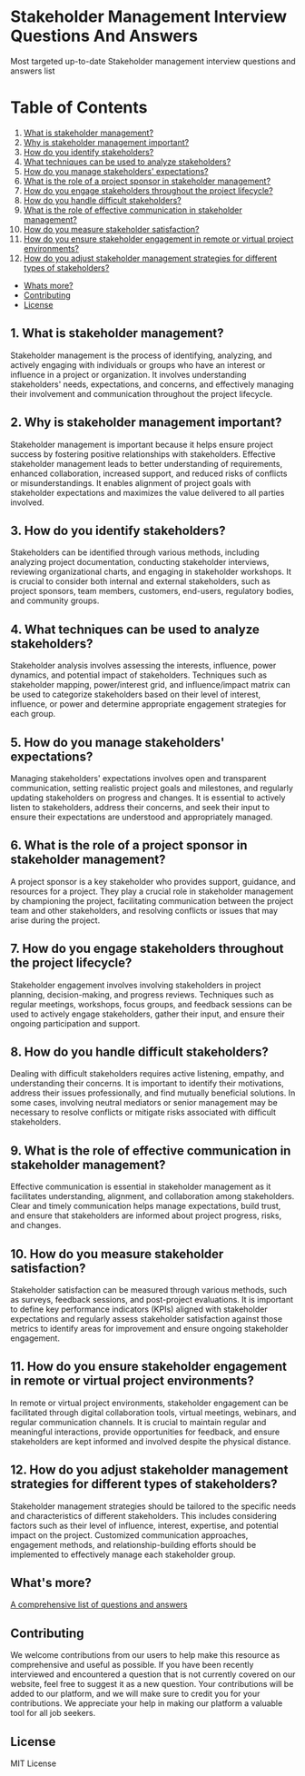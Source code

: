 # Stakeholder Management Interview Questions And Answers

Most targeted up-to-date Stakeholder management interview questions and answers list

# Table of Contents
1. [What is stakeholder management?](#1-what-is-stakeholder-management)
2. [Why is stakeholder management important?](#2-why-is-stakeholder-management-important)
3. [How do you identify stakeholders?](#3-how-do-you-identify-stakeholders)
4. [What techniques can be used to analyze stakeholders?](#4-what-techniques-can-be-used-to-analyze-stakeholders)
5. [How do you manage stakeholders' expectations?](#5-how-do-you-manage-stakeholders-expectations)
6. [What is the role of a project sponsor in stakeholder management?](#6-what-is-the-role-of-a-project-sponsor-in-stakeholder-management)
7. [How do you engage stakeholders throughout the project lifecycle?](#7-how-do-you-engage-stakeholders-throughout-the-project-lifecycle)
8. [How do you handle difficult stakeholders?](#8-how-do-you-handle-difficult-stakeholders)
9. [What is the role of effective communication in stakeholder management?](#9-what-is-the-role-of-effective-communication-in-stakeholder-management)
10. [How do you measure stakeholder satisfaction?](#10-how-do-you-measure-stakeholder-satisfaction)
11. [How do you ensure stakeholder engagement in remote or virtual project environments?](#11-how-do-you-ensure-stakeholder-engagement-in-remote-or-virtual-project-environments)
12. [How do you adjust stakeholder management strategies for different types of stakeholders?](#12-how-do-you-adjust-stakeholder-management-strategies-for-different-types-of-stakeholders)
- [Whats more?](#whats-more)
- [Contributing](#contributing)
- [License](#license)

## 1. What is stakeholder management?

Stakeholder management is the process of identifying, analyzing, and actively engaging with individuals or groups who have an interest or influence in a project or organization. It involves understanding stakeholders' needs, expectations, and concerns, and effectively managing their involvement and communication throughout the project lifecycle.

## 2. Why is stakeholder management important?

Stakeholder management is important because it helps ensure project success by fostering positive relationships with stakeholders. Effective stakeholder management leads to better understanding of requirements, enhanced collaboration, increased support, and reduced risks of conflicts or misunderstandings. It enables alignment of project goals with stakeholder expectations and maximizes the value delivered to all parties involved.

## 3. How do you identify stakeholders?

Stakeholders can be identified through various methods, including analyzing project documentation, conducting stakeholder interviews, reviewing organizational charts, and engaging in stakeholder workshops. It is crucial to consider both internal and external stakeholders, such as project sponsors, team members, customers, end-users, regulatory bodies, and community groups.

## 4. What techniques can be used to analyze stakeholders?

Stakeholder analysis involves assessing the interests, influence, power dynamics, and potential impact of stakeholders. Techniques such as stakeholder mapping, power/interest grid, and influence/impact matrix can be used to categorize stakeholders based on their level of interest, influence, or power and determine appropriate engagement strategies for each group.

## 5. How do you manage stakeholders' expectations?

Managing stakeholders' expectations involves open and transparent communication, setting realistic project goals and milestones, and regularly updating stakeholders on progress and changes. It is essential to actively listen to stakeholders, address their concerns, and seek their input to ensure their expectations are understood and appropriately managed.

## 6. What is the role of a project sponsor in stakeholder management?

A project sponsor is a key stakeholder who provides support, guidance, and resources for a project. They play a crucial role in stakeholder management by championing the project, facilitating communication between the project team and other stakeholders, and resolving conflicts or issues that may arise during the project.

## 7. How do you engage stakeholders throughout the project lifecycle?

Stakeholder engagement involves involving stakeholders in project planning, decision-making, and progress reviews. Techniques such as regular meetings, workshops, focus groups, and feedback sessions can be used to actively engage stakeholders, gather their input, and ensure their ongoing participation and support.

## 8. How do you handle difficult stakeholders?

Dealing with difficult stakeholders requires active listening, empathy, and understanding their concerns. It is important to identify their motivations, address their issues professionally, and find mutually beneficial solutions. In some cases, involving neutral mediators or senior management may be necessary to resolve conflicts or mitigate risks associated with difficult stakeholders.

## 9. What is the role of effective communication in stakeholder management?

Effective communication is essential in stakeholder management as it facilitates understanding, alignment, and collaboration among stakeholders. Clear and timely communication helps manage expectations, build trust, and ensure that stakeholders are informed about project progress, risks, and changes.

## 10. How do you measure stakeholder satisfaction?

Stakeholder satisfaction can be measured through various methods, such as surveys, feedback sessions, and post-project evaluations. It is important to define key performance indicators (KPIs) aligned with stakeholder expectations and regularly assess stakeholder satisfaction against those metrics to identify areas for improvement and ensure ongoing stakeholder engagement.

## 11. How do you ensure stakeholder engagement in remote or virtual project environments?

In remote or virtual project environments, stakeholder engagement can be facilitated through digital collaboration tools, virtual meetings, webinars, and regular communication channels. It is crucial to maintain regular and meaningful interactions, provide opportunities for feedback, and ensure stakeholders are kept informed and involved despite the physical distance.

## 12. How do you adjust stakeholder management strategies for different types of stakeholders?

Stakeholder management strategies should be tailored to the specific needs and characteristics of different stakeholders. This includes considering factors such as their level of influence, interest, expertise, and potential impact on the project. Customized communication approaches, engagement methods, and relationship-building efforts should be implemented to effectively manage each stakeholder group.

## What's more?
<a href="https://interviewplus.ai/business-analyst/stakeholder-management/questions">A comprehensive list of questions and answers</a>

## Contributing
We welcome contributions from our users to help make this resource as comprehensive and useful as possible. If you have been recently interviewed and encountered a question that is not currently covered on our website, feel free to suggest it as a new question. Your contributions will be added to our platform, and we will make sure to credit you for your contributions. We appreciate your help in making our platform a valuable tool for all job seekers.

## License
MIT License
